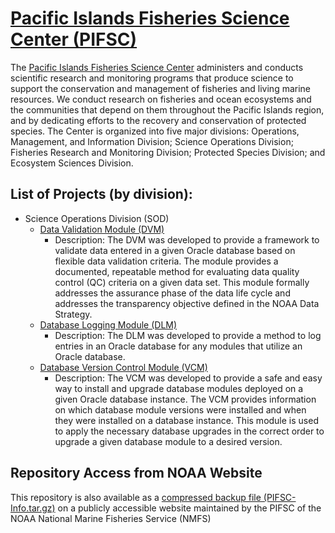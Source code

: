 # [Pacific Islands Fisheries Science Center (PIFSC)](https://github.com/PIFSC-NMFS-NOAA)

The [Pacific Islands Fisheries Science Center](https://www.fisheries.noaa.gov/about/pacific-islands-fisheries-science-center) administers and conducts scientific research and monitoring programs that produce science to support the conservation and management of fisheries and living marine resources. We conduct research on fisheries and ocean ecosystems and the communities that depend on them throughout the Pacific Islands region, and by dedicating efforts to the recovery and conservation of protected species. The Center is organized into five major divisions: Operations, Management, and Information Division; Science Operations Division; Fisheries Research and Monitoring Division; Protected Species Division; and Ecosystem Sciences Division.

## List of Projects (by division):
- Science Operations Division (SOD)
  - [Data Validation Module (DVM)](https://github.com/PIFSC-NMFS-NOAA/data-validation-module)
    - Description: The DVM was developed to provide a framework to validate data entered in a given Oracle database based on flexible data validation criteria.  The module provides a documented, repeatable method for evaluating data quality control (QC) criteria on a given data set.  This module formally addresses the assurance phase of the data life cycle and addresses the transparency objective defined in the NOAA Data Strategy.  
  - [Database Logging Module (DLM)](https://github.com/PIFSC-NMFS-NOAA/database-logging-module)
    - Description: The DLM was developed to provide a method to log entries in an Oracle database for any modules that utilize an Oracle database.  
  - [Database Version Control Module (VCM)](https://github.com/PIFSC-NMFS-NOAA/database-version-control-module)
    - Description: The VCM was developed to provide a safe and easy way to install and upgrade database modules deployed on a given Oracle database instance.  The VCM provides information on which database module versions were installed and when they were installed on a database instance.  This module is used to apply the necessary database upgrades in the correct order to upgrade a given database module to a desired version.  

## Repository Access from NOAA Website
This repository is also available as a [compressed backup file (PIFSC-Info.tar.gz)](https://pifsc-xfer.irc.noaa.gov/gitxfer/PIFSC-Info.tar.gz) on a publicly accessible website maintained by the PIFSC of the NOAA National Marine Fisheries Service (NMFS)
